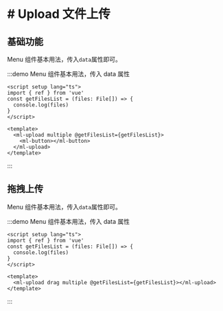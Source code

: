# # Upload 文件上传

## 基础功能

Menu 组件基本用法，传入`data`属性即可。 

:::demo Menu 组件基本用法，传入 data 属性

```vue
<script setup lang="ts">
import { ref } from 'vue'
const getFilesList = (files: File[]) => {
  console.log(files)
}
</script>

<template>
  <ml-upload multiple @getFilesList={getFilesList}>
    <ml-button></ml-button>
  </ml-upload>
</template>
```

:::
## 拖拽上传

Menu 组件基本用法，传入`data`属性即可。 

:::demo Menu 组件基本用法，传入 data 属性

```vue
<script setup lang="ts">
import { ref } from 'vue'
const getFilesList = (files: File[]) => {
  console.log(files)
}
</script>

<template>
  <ml-upload drag multiple @getFilesList={getFilesList}></ml-upload>
</template>
```

:::
